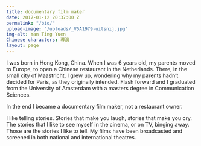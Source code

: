 ```yaml
---
title: documentary film maker
date: 2017-01-12 20:37:00 Z
permalink: "/bio/"
upload-image: "/uploads/_V5A1979-uitsnij.jpg"
img-alt: Yan Ting Yuen
Chinese characters: 導演
layout: page
---
```


I was born in Hong Kong, China. When I was 6 years old, my parents moved to Europe, to open a Chinese restaurant in the Netherlands. There, in the small city of Maastricht, I grew up, wondering why my parents hadn’t decided for Paris, as they originally intended. Flash forward and I graduated from the University of Amsterdam with a masters degree in Communication Sciences.

In the end I became a documentary film maker, not a restaurant owner.

I like telling stories. Stories that make you laugh, stories that make you cry. The stories that I like to see myself in the cinema, or on TV, binging away. Those are the stories I like to tell. My films have been broadcasted and screened in both national and international theatres.